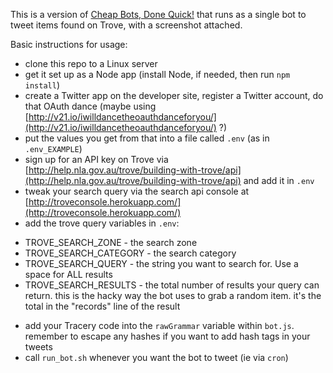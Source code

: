 This is a version of [Cheap Bots, Done Quick!](http://cheapbotsdonequick.com/) that runs as a single bot to tweet items found on Trove, with a screenshot attached.

Basic instructions for usage:
- clone this repo to a Linux server
- get it set up as a Node app (install Node, if needed, then run `npm install`)
- create a Twitter app on the developer site, register a Twitter account, do that OAuth dance (maybe using [http://v21.io/iwilldancetheoauthdanceforyou/](http://v21.io/iwilldancetheoauthdanceforyou/) ?)
- put the values you get from that into a file called `.env` (as in `.env_EXAMPLE`)
- sign up for an API key on Trove via [http://help.nla.gov.au/trove/building-with-trove/api](http://help.nla.gov.au/trove/building-with-trove/api) and add it in `.env`
- tweak your search query via the search api console at [http://troveconsole.herokuapp.com/](http://troveconsole.herokuapp.com/)
- add the trove query variables in `.env`:
 * TROVE_SEARCH_ZONE - the search zone
 * TROVE_SEARCH_CATEGORY - the search category
 * TROVE_SEARCH_QUERY - the string you want to search for. Use a space for ALL results
 * TROVE_SEARCH_RESULTS - the total number of results your query can return. this is the hacky way the bot uses to grab a random item. it's the total in the "records" line of the result
- add your Tracery code into the `rawGrammar` variable within `bot.js`. remember to escape any hashes if you want to add hash tags in your tweets
- call `run_bot.sh` whenever you want the bot to tweet (ie via `cron`)
